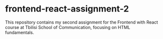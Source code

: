 # frontend-react-assignment-2
This repository contains my second assignment for the Frontend with React course at Tbilisi School of Communication, focusing on HTML fundamentals.
